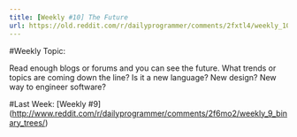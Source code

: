 ```yaml
---
title: [Weekly #10] The Future
url: https://old.reddit.com/r/dailyprogrammer/comments/2fxtl4/weekly_10_the_future/
---
```


#Weekly Topic:

Read enough blogs or forums and you can see the future. What trends or topics are coming down the line? Is it a new language? New design? New way to engineer software?

#Last Week:
[Weekly #9] (http://www.reddit.com/r/dailyprogrammer/comments/2f6mo2/weekly_9_binary_trees/)
